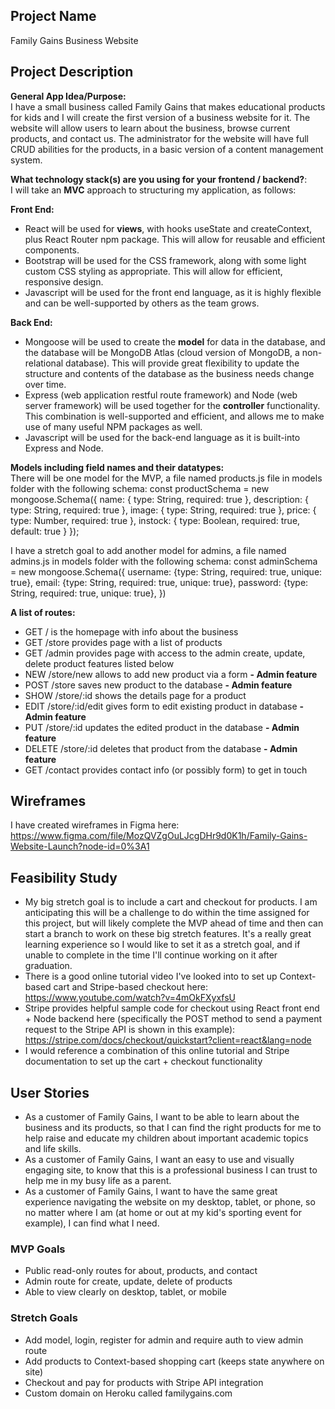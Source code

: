 ## Project Name
Family Gains Business Website

## Project Description
**General App Idea/Purpose:**<br /> 
I have a small business called Family Gains that makes educational products for kids and I will create the first version of a business website for it. The website will allow users to learn about the business, browse current products, and contact us. The administrator for the website will have full CRUD abilities for the products, in a basic version of a content management system.

 **What technology stack(s) are you using for your frontend / backend?**:<br />
I will take an **MVC** approach to structuring my application, as follows:

**Front End:**
- React will be used for **views**, with hooks useState and createContext, plus React Router npm package. This will allow for reusable and efficient components.
- Bootstrap will be used for the CSS framework, along with some light custom CSS styling as appropriate. This will allow for efficient, responsive design.
- Javascript will be used for the front end language, as it is highly flexible and can be well-supported by others as the team grows.

**Back End:**
- Mongoose will be used to create the **model** for data in the database, and the database will be MongoDB Atlas (cloud version of MongoDB, a non-relational database). This will provide great flexibility to update the structure and contents of the database as the business needs change over time.
- Express (web application restful route framework) and Node (web server framework) will be used together for the **controller** functionality. This combination is well-supported and efficient, and allows me to make use of many useful NPM packages as well.
- Javascript will be used for the back-end language as it is built-into Express and Node.

 **Models including field names and their datatypes:**<br />
There will be one model for the MVP, a file named products.js file in models folder with the following schema:
const productSchema = new mongoose.Schema({
name: { type: String, required: true },
description: { type: String, required: true },
image: { type: String, required: true },
price: { type: Number, required: true },
instock: { type: Boolean, required: true, default: true }
});

I have a stretch goal to add another model for admins, a file named admins.js in models folder with the following schema:
const adminSchema = new mongoose.Schema({
username: {type: String, required: true, unique: true},
email: {type: String, required: true, unique: true},
password: {type: String, required: true, unique: true},
})

**A list of routes:**<br />
- GET / is the homepage with info about the business
- GET /store provides page with a list of products
- GET /admin provides page with access to the admin create, update, delete product features listed below
- NEW /store/new allows to add new product via a form **- Admin feature**
- POST /store saves new product to the database **- Admin feature**
- SHOW /store/:id shows the details page for a product
- EDIT /store/:id/edit gives form to edit existing product in database **- Admin feature**
- PUT /store/:id updates the edited product in the database **- Admin feature**
- DELETE /store/:id deletes that product from the database **- Admin feature**
- GET /contact provides contact info (or possibly form) to get in touch

## Wireframes
I have created wireframes in Figma here:
https://www.figma.com/file/MozQVZgOuLJcgDHr9d0K1h/Family-Gains-Website-Launch?node-id=0%3A1

## Feasibility Study
- My big stretch goal is to include a cart and checkout for products. I am anticipating this will be a challenge to do within the time assigned for this project, but will likely complete the MVP ahead of time and then can start a branch to work on these big stretch features. It's a really great learning experience so I would like to set it as a stretch goal, and if unable to complete in the time I'll continue working on it after graduation. 
- There is a good online tutorial video I've looked into to set up Context-based cart and Stripe-based checkout here: https://www.youtube.com/watch?v=4mOkFXyxfsU
- Stripe provides helpful sample code for checkout using React front end + Node backend here (specifically the POST method to send a payment request to the Stripe API is shown in this example):
https://stripe.com/docs/checkout/quickstart?client=react&lang=node
- I would reference a combination of this online tutorial and Stripe documentation to set up the cart + checkout functionality

## User Stories
- As a customer of Family Gains, I want to be able to learn about the business and its products, so that I can find the right products for me to help raise and educate my children about important academic topics and life skills.
- As a customer of Family Gains, I want an easy to use and visually engaging site, to know that this is a professional business I can trust to help me in my busy life as a parent.
- As a customer of Family Gains, I want to have the same great experience navigating the website on my desktop, tablet, or phone, so no matter where I am (at home or out at my kid's sporting event for example), I can find what I need.

### MVP Goals
- Public read-only routes for about, products, and contact
- Admin route for create, update, delete of products 
- Able to view clearly on desktop, tablet, or mobile

### Stretch Goals
- Add model, login, register for admin and require auth to view admin route
- Add products to Context-based shopping cart (keeps state anywhere on site)
- Checkout and pay for products with Stripe API integration
- Custom domain on Heroku called familygains.com